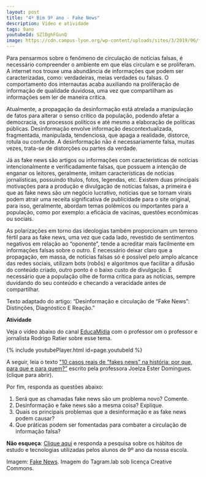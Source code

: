 ```yaml
---
layout: post
title: "4º Bim 9º ano - Fake News"
description: Vídeo e atividade
tags: 9ano
youtubeId: SZlDghFGunQ
image: https://cdn.campus-lyon.org/wp-content/uploads/sites/3/2019/06/fakenews-600x329.jpg 
---
```


Para pensarmos sobre o fenômeno de circulação de notícias falsas, é necessário compreender o ambiente em que elas circulam e se proliferam. A internet nos trouxe uma abundância de informações que podem ser caracterizadas, como: verdadeiras, meias verdades ou falsas. O comportamento dos internautas acaba auxiliando na proliferação de informação de qualidade duvidosa, uma vez que compartilham as informações sem ler de maneira crítica.

Atualmente, a propagação da desinformação está atrelada a manipulação de fatos para alterar o senso crítico da população, podendo afetar a democracia, os processos políticos e até mesmo a elaboração de políticas públicas. Desinformação envolve informação descontextualizada, fragmentada, manipulada, tendenciosa, que apaga a realidade, distorce, rotula ou confunde. A desinformação não é necessariamente falsa, muitas vezes, trata-se de distorções ou partes da verdade.

Já as fake news são artigos ou informações com características de notícias intencionalmente e verificadamente falsas, que possuem a intenção de enganar os leitores, geralmente, imitam características de notícias jornalísticas, possuindo títulos, fotos, legendas, etc. Existem duas principais motivações para a produção e divulgação de notícias falsas, a primeira é que as fake news são um negócio lucrativo, notícias que se tornam virais podem atrair uma receita significativa de publicidade para o site original, para isso, geralmente, abordam temas polêmicos ou importantes para a população, como por exemplo: a eficácia de vacinas, questões econômicas ou sociais.

As polarizações em torno das ideologias também proporcionam um terreno fértil para as fake news, uma vez que cada lado, revestido de sentimentos negativos em relação ao “oponente”, tende a acreditar mais facilmente em informações falsas sobre o outro. É necessário deixar claro que a propagação, em massa, de notícias falsas só é possível pelo amplo alcance das redes sociais, utilizam bots (robôs) e algoritmos que facilitar a difusão do conteúdo criado, outro ponto é o baixo custo de divulgação. É necessário que a população olhe de forma crítica para as notícias, sempre duvidando do seu conteúdo e checando a veracidade antes de compartilhar.

Texto adaptado do artigo: “Desinformação e circulação de “Fake News”: Distinções, Diagnóstico E Reação.”     

**Atividade**

Veja o vídeo abaixo do canal [EducaMídia](https://www.youtube.com/watch?v=SZlDghFGunQ) com o professor om o professor e jornalista Rodrigo Ratier sobre esse tema.

{% include youtubePlayer.html id=page.youtubeId %}

A seguir, leia o texto ["10 casos reais de “fakes news” na história: por que, para que e para quem?”](https://ensinarhistoria.com.br/casos-reais-de-fake-news-na-historia/) escrito pela professora Joelza Ester Domingues. (clique para abrir).

Por fim, responda as questões abaixo:

1. Será que as chamadas fake news são um problema novo? Comente.
2. Desinformação e fake news são a mesma coisa? Explique.
3. Quais os principais problemas que a desinformação e as fake news podem causar?
4. Que práticas podem ser fomentadas para combater a circulação de informação falsa?

**Não esqueça**: [Clique aqui](https://forms.gle/sCJBo1WTMT9gZFum8) e responda a pesquisa sobre os hábitos de estudo e tecnologias utilizadas pelos alunos de 9º ano da nossa escola. 

Imagem: [Fake News](https://www.tangram-lab.fr/2019/06/24/fake-news-ou-infox-bienvenue-dans-le-monde-des-fausses-informations/). Imagem do Tagram.lab sob licença Creative Commons.
